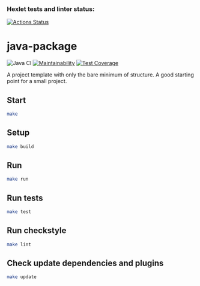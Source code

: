 ### Hexlet tests and linter status:
[![Actions Status](https://github.com/IPetrovRed/java-project-61/actions/workflows/hexlet-check.yml/badge.svg)](https://github.com/IPetrovRed/java-project-61/actions)
# java-package

![Java CI](https://github.com/hexlet-boilerplates/java-package/workflows/Java%20CI/badge.svg)
[![Maintainability](https://api.codeclimate.com/v1/badges/bc953fb0ab378995dab3/maintainability)](https://codeclimate.com/github/hexlet-boilerplates/java-package/maintainability)
[![Test Coverage](https://api.codeclimate.com/v1/badges/bc953fb0ab378995dab3/test_coverage)](https://codeclimate.com/github/hexlet-boilerplates/java-package/test_coverage)

A project template with only the bare minimum of structure. A good starting point for a small project. 

## Start

```bash
make
```

## Setup

```bash
make build
```

## Run

```bash
make run
```

## Run tests

```bash
make test
```

## Run checkstyle

```bash
make lint
```

## Check update dependencies and plugins

```bash
make update
